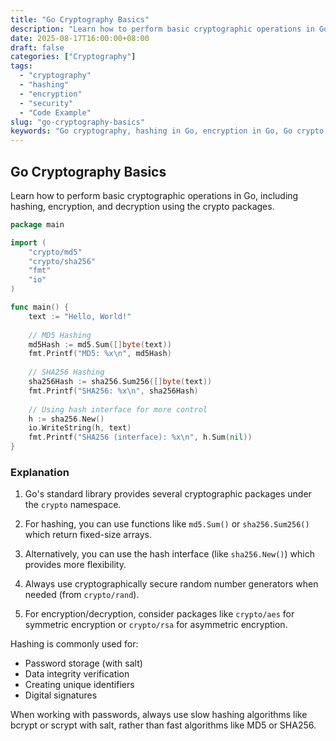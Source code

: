 ```yaml
---
title: "Go Cryptography Basics"
description: "Learn how to perform basic cryptographic operations in Go, including hashing, encryption, and decryption using the crypto packages."
date: 2025-08-17T16:00:00+08:00
draft: false
categories: ["Cryptography"]
tags: 
  - "cryptography"
  - "hashing"
  - "encryption"
  - "security"
  - "Code Example"
slug: "go-cryptography-basics"
keywords: "Go cryptography, hashing in Go, encryption in Go, Go crypto package, secure coding in Go"
---
```


## Go Cryptography Basics

Learn how to perform basic cryptographic operations in Go, including hashing, encryption, and decryption using the crypto packages.

```go
package main

import (
    "crypto/md5"
    "crypto/sha256"
    "fmt"
    "io"
)

func main() {
    text := "Hello, World!"
    
    // MD5 Hashing
    md5Hash := md5.Sum([]byte(text))
    fmt.Printf("MD5: %x\n", md5Hash)
    
    // SHA256 Hashing
    sha256Hash := sha256.Sum256([]byte(text))
    fmt.Printf("SHA256: %x\n", sha256Hash)
    
    // Using hash interface for more control
    h := sha256.New()
    io.WriteString(h, text)
    fmt.Printf("SHA256 (interface): %x\n", h.Sum(nil))
}
```

### Explanation

1. Go's standard library provides several cryptographic packages under the `crypto` namespace.

2. For hashing, you can use functions like `md5.Sum()` or `sha256.Sum256()` which return fixed-size arrays.

3. Alternatively, you can use the hash interface (like `sha256.New()`) which provides more flexibility.

4. Always use cryptographically secure random number generators when needed (from `crypto/rand`).

5. For encryption/decryption, consider packages like `crypto/aes` for symmetric encryption or `crypto/rsa` for asymmetric encryption.

Hashing is commonly used for:
- Password storage (with salt)
- Data integrity verification
- Creating unique identifiers
- Digital signatures

When working with passwords, always use slow hashing algorithms like bcrypt or scrypt with salt, rather than fast algorithms like MD5 or SHA256.